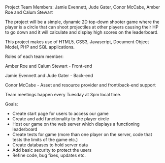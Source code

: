 Project Team Members: Jamie Evennett, Jude Gater, Conor McCabe, Amber Roe and Calum Stewart

The project will be a simple, dynamic 2D top-down shooter game where the player is a circle that can shoot projectiles at other players causing their HP to go down and it will calculate and display high scores on the leaderboard.

This project makes use of HTML5, CSS3, Javascript, Document Object Model, PHP and SQL applications.

Roles of each team member:

Amber Roe and Calum Stewart - Front-end

Jamie Evennett and Jude Gater - Back-end

Conor McCabe - Asset and resource provider and front/back-end support

Team meetings happen every Tuesday at 3pm local time.

Goals:
- Create start page for users to access our game
- Create and add functionality to the player circle
- Host our game on the web server which displays a functioning leaderboard
- Create tests for game (more than one player on the server, code that tests the limits of the game etc.)
- Create databases to hold server data
- Add basic security to protect the users
- Refine code, bug fixes, updates etc.
